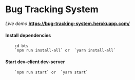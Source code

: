 # Bug Tracking System

*Live demo* **https://bug-tracking-system.herokuapp.com/**

#### Install dependencies
        cd bts
        `npm run install-all` or  `yarn install-all`

#### Start dev-client dev-server
        `npm run start` or  `yarn start`